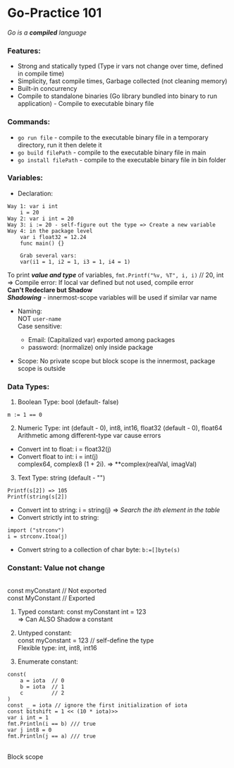 # Go-Practice 101

*Go is a **compiled** language*

### Features:
- Strong and statically typed (Type ir vars not change over time, defined in compile time)
- Simplicity, fast compile times, Garbage collected (not cleaning memory)
- Built-in concurrency
- Compile to standalone binaries (Go library bundled into binary to run application) - Compile to executable binary file

### Commands:
- ```go run file``` - compile to the executable binary file in a temporary directory, run it then delete it
- ```go build filePath``` - compile to the executable binary file in main
- ```go install filePath``` - compile to the executable binary file in bin folder

### Variables:
- Declaration: 
``` 
Way 1: var i int 
    i = 20 
Way 2: var i int = 20
Way 3: i := 20 - self-figure out the type => Create a new variable 
Way 4: in the package level 
    var i float32 = 12.24
    func main() {}

    Grab several vars:
    var(i1 = 1, i2 = 1, i3 = 1, i4 = 1)
```
To print **_value and type_** of variables, ```fmt.Printf("%v, %T", i, i)``` // 20, int <br/>
=> Compile error: If local var defined but not used, compile error <br/>
**Can't Redeclare but Shadow** <br/>
**_Shadowing_** - innermost-scope variables will be used if similar var name

- Naming: 
<br/>NOT ```user-name```
<br/>Case sensitive: 
    - Email: (Capitalized var) exported among packages
    - password: (normalize) only inside package

- Scope: No private scope but block scope is the innermost, package scope is outside

### Data Types:
1. Boolean Type: bool (default- false)
```var n bool  true
m := 1 == 0
```

2. Numeric Type: int (default - 0), int8, int16, float32 (default - 0), float64
<br/>Arithmetic among different-type var cause errors
- Convert int to float: i = float32(j)
- Convert float to int: i = int(j)
<br/>complex64, complex8 (1 + 2i). => **complex(realVal, imagVal)

3. Text Type: string (default - "")
```s:= "Something"
Printf(s[2]) => 105
Printf(string(s[2])
```
- Convert int to string: i = string(j) => *Search the ith element in the table*
- Convert strictly int to string:
```
import ("strconv")
i = strconv.Itoa(j)
```
- Convert string to a collection of char byte: ```b:=[]byte(s)```

### Constant: Value not change
<br/> const myConstant  // Not exported
<br/> const MyConstant  // Exported

1. Typed constant:
const myConstant int = 123 
<br/> => Can ALSO Shadow a constant

2. Untyped constant:
<br/>const myConstant = 123  // self-define the type 
<br/> Flexible type: int, int8, int16

3. Enumerate constant:
``` 
const(
    a = iota  // 0
    b = iota  // 1
    c         // 2
)
const _ = iota // ignore the first initialization of iota
const bitshift = 1 << (10 * iota)>>
var i int = 1
fmt.Println(i == b) /// true
var j int8 = 0
fmt.Println(j == a) /// true
```
<br/> Block scope
